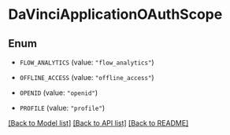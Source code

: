 # DaVinciApplicationOAuthScope

## Enum


* `FLOW_ANALYTICS` (value: `"flow_analytics"`)

* `OFFLINE_ACCESS` (value: `"offline_access"`)

* `OPENID` (value: `"openid"`)

* `PROFILE` (value: `"profile"`)


[[Back to Model list]](../README.md#documentation-for-models) [[Back to API list]](../README.md#documentation-for-api-endpoints) [[Back to README]](../README.md)


